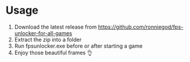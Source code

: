 # Usage
1. Download the latest release from https://github.com/ronniegod/fps-unlocker-for-all-games
2. Extract the zip into a folder
3. Run fpsunlocker.exe before or after starting a game
4. Enjoy those beautiful frames 👌
